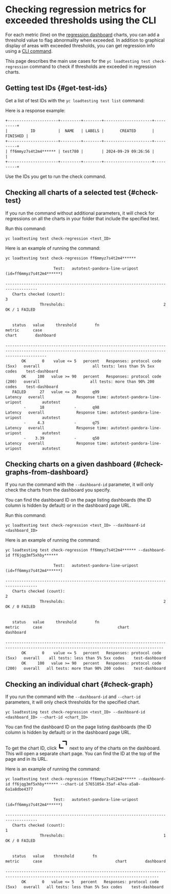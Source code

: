 # Checking regression metrics for exceeded thresholds using the CLI

For each metric (line) on the [regression dashboard](./regressions.md) charts, you can add a threshold value to flag abnormality when exceeded. In addition to graphical display of areas with exceeded thresholds, you can get regression info using a [CLI command](../../cli/cli-ref/loadtesting/cli-ref/test/check-regression.md). 

This page describes the main use cases for the `yc loadtesting test check-regression` command to check if thresholds are exceeded in regression charts.

## Getting test IDs {#get-test-ids}

Get a list of test IDs with the `yc loadtesting test list` command:

Here is a response example:

```
+----------------------+---------+--------+---------------------+----------+
|          ID          |  NAME   | LABELS |       CREATED       | FINISHED |
+----------------------+---------+--------+---------------------+----------+
| ff6mmyz7s4t2m4****** | test780 |        | 2024-09-29 09:26:56 |          |
+----------------------+---------+--------+---------------------+----------+
```

Use the IDs you get to run the check command.

## Checking all charts of a selected test {#check-test}

If you run the command without additional parameters, it will check for regressions on all the charts in your folder that include the specified test.

Run this command:

```
yc loadtesting test check-regression <test_ID>
```

Here is an example of running the command:

```
yc loadtesting test check-regression ff6mmyz7s4t2m4******

                     Test:   autotest-pandora-line-uripost (id=ff6mmyz7s4t2m4******)

------------------------------------------------------------------------------------
   Charts checked (count):                                                         3
               Thresholds:                                           2 OK / 1 FAILED


   status   value     threshold        fn                           metric      case                                                    chart        dashboard

--------------------------------------------------------------------------------------------------------------------------------------------------------------
       OK       0    value <= 5   percent   Responses: protocol code (5xx)   overall                       all tests: less than 5% 5xx codes    test-dashboard
       OK     100   value >= 90   percent   Responses: protocol code (200)   overall                      all tests: more than 90% 200 codes    test-dashboard
   FAILED      27   value <= 20       q99                          Latency   overall              Response time: autotest-pandora-line-uripost         autotest
        -      18             -       q98                          Latency   overall              Response time: autotest-pandora-line-uripost         autotest
        -     4.3             -       q75                          Latency   overall              Response time: autotest-pandora-line-uripost         autotest
        -    3.39             -       q50                          Latency   overall              Response time: autotest-pandora-line-uripost         autotest
```

## Checking charts on a given dashboard {#check-graphs-from-dashboard}

If you run the command with the `--dashboard-id` parameter, it will only check the charts from the dashboard you specify.

You can find the dashboard ID on the page listing dashboards (the ID column is hidden by default) or in the dashboard page URL.

Run this command:

```
yc loadtesting test check-regression <test_ID> --dashboard-id <dashboard_ID>
```

Here is an example of running the command:

```
yc loadtesting test check-regression ff6mmyz7s4t2m4****** --dashboard-id ff6jqg3mf5xhby******

                     Test:   autotest-pandora-line-uripost (id=ff6mmyz7s4t2m4******)

------------------------------------------------------------------------------------
   Charts checked (count):                                                         2
               Thresholds:                                           2 OK / 0 FAILED


   status   value     threshold        fn                           metric      case                                 chart        dashboard

-------------------------------------------------------------------------------------------------------------------------------------------
       OK       0    value <= 5   percent   Responses: protocol code (5xx)   overall    all tests: less than 5% 5xx codes    test-dashboard
       OK     100   value >= 90   percent   Responses: protocol code (200)   overall   all tests: more than 90% 200 codes    test-dashboard
```

## Checking an individual chart {#check-graph}

If you run the command with the `--dashboard-id` and `--chart-id` parameters, it will only check thresholds for the specified chart.

```
yc loadtesting test check-regression <test_ID> --dashboard-id <dashboard_ID> --chart-id <chart_ID>
```

You can find the dashboard ID on the page listing dashboards (the ID column is hidden by default) or in the dashboard page URL.

To get the chart ID, click ![image](../../_assets/console-icons/chevrons-expand-up-right.svg) next to any of the charts on the dashboard. This will open a separate chart page. You can find the ID at the top of the page and in its URL.

Here is an example of running the command:

```
yc loadtesting test check-regression ff6mmyz7s4t2m4****** --dashboard-id ff6jqg3mf5xhby****** --chart-id 57651054-35af-47ea-a5a8-6a1a8dbe4377

                     Test:   autotest-pandora-line-uripost (id=ff6mmyz7s4t2m4******)

------------------------------------------------------------------------------------
   Charts checked (count):                                                         1
               Thresholds:                                           1 OK / 0 FAILED


   status   value    threshold        fn                           metric      case                                chart        dashboard

-----------------------------------------------------------------------------------------------------------------------------------------
       OK       0   value <= 5   percent   Responses: protocol code (5xx)   overall   all tests: less than 5% 5xx codes    test-dashboard
```